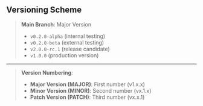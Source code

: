 <link rel="stylesheet" href="../style.css">

## Versioning Scheme

> **Main Branch**: Major Version
> - `v0.2.0-alpha` (internal testing)
> - `v0.2.0-beta` (external testing)
> - `v2.0.0-rc.1` (release candidate)
> - `v1.0.0` (production version)

---

> **Version Numbering**:
> - **Major Version (MAJOR)**: First number (v1.x.x)
> - **Minor Version (MINOR)**: Second number (vx.1.x)
> - **Patch Version (PATCH)**: Third number (vx.x.1)
